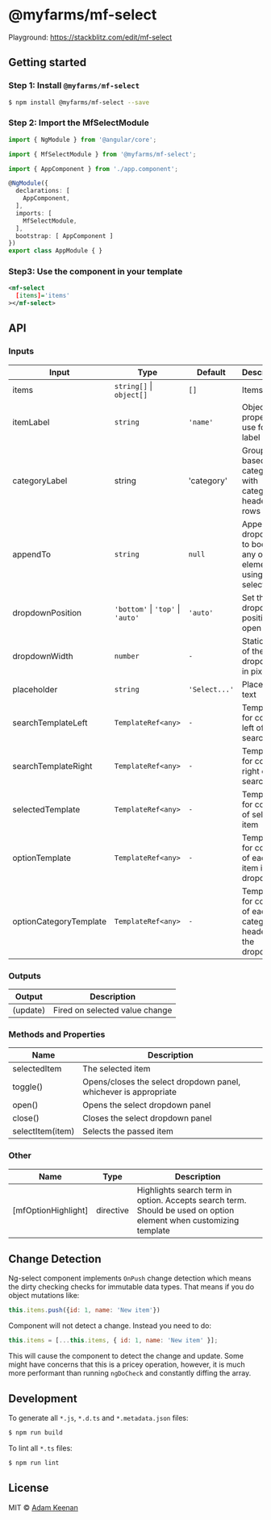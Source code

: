 # @myfarms/mf-select

Playground: <https://stackblitz.com/edit/mf-select>

## Getting started

### Step 1: Install `@myfarms/mf-select`

```bash
$ npm install @myfarms/mf-select --save
```

### Step 2: Import the MfSelectModule

```typescript
import { NgModule } from '@angular/core';

import { MfSelectModule } from '@myfarms/mf-select';

import { AppComponent } from './app.component';

@NgModule({
  declarations: [
    AppComponent,
  ],
  imports: [
    MfSelectModule,
  ],
  bootstrap: [ AppComponent ]
})
export class AppModule { }
```

### Step3: Use the component in your template

```xml
<mf-select
  [items]='items'
></mf-select>
```

## API
### Inputs

| Input  | Type | Default | Description |
| ------------- | ------------- | ------------- | ------------- |
| items | `string[]` &#124; `object[]` | `[]` | Items array |
| itemLabel  | `string` | `'name'` | Object property to use for label |
| categoryLabel | string | 'category' | Grouping based on category, with category header rows |
| appendTo | `string` |  `null` | Append dropdown to body or any other element using css selector |
| dropdownPosition | `'bottom'` &#124; `'top'` &#124; `'auto'` | `'auto'` | Set the dropdown position on open |
| dropdownWidth | `number` | `-` | Static width of the dropdown in pixels |
| placeholder | `string` | `'Select...'` | Placeholder text |
| searchTemplateLeft | `TemplateRef<any>` | `-` | Template for content left of search |
| searchTemplateRight | `TemplateRef<any>` | `-` | Template for content right of search |
| selectedTemplate | `TemplateRef<any>` | `-` | Template for content of selected item |
| optionTemplate | `TemplateRef<any>` | `-` | Template for content of each item in the dropdown |
| optionCategoryTemplate | `TemplateRef<any>` | `-` | Template for content of each category header in the dropdown |

### Outputs

| Output  | Description |
| ------------- | ------------- |
| (update)  | Fired on selected value change |

### Methods and Properties

| Name  | Description |
| ------------- | ------------- |
| selectedItem | The selected item |
| toggle() | Opens/closes the select dropdown panel, whichever is appropriate |
| open() | Opens the select dropdown panel |
| close() | Closes the select dropdown panel |
| selectItem(item) | Selects the passed item |

### Other

| Name  | Type | Description |
| ------------- | ------------- | ------------- |
| [mfOptionHighlight] | directive | Highlights search term in option. Accepts search term. Should be used on option element when customizing template |


## Change Detection
Ng-select component implements `OnPush` change detection which means the dirty checking checks for immutable
data types. That means if you do object mutations like:

```js
this.items.push({id: 1, name: 'New item'})
```

Component will not detect a change. Instead you need to do:

```js
this.items = [...this.items, { id: 1, name: 'New item' }];
```

This will cause the component to detect the change and update. Some might have concerns that
this is a pricey operation, however, it is much more performant than running `ngDoCheck` and
constantly diffing the array.

## Development

To generate all `*.js`, `*.d.ts` and `*.metadata.json` files:

```bash
$ npm run build
```

To lint all `*.ts` files:

```bash
$ npm run lint
```

## License

MIT © [Adam Keenan](mailto:adam.keenan@myfarms.com)
